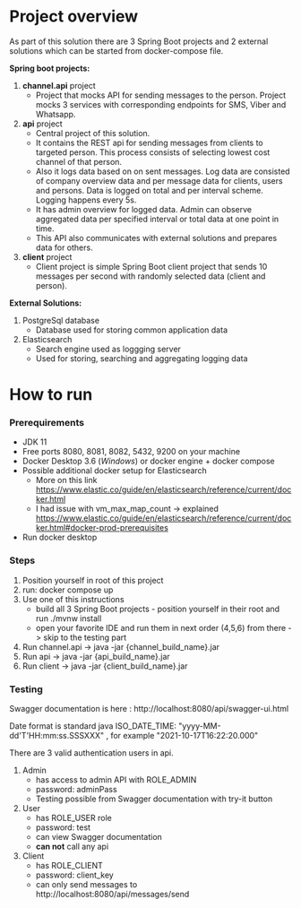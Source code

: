 # Project overview

As part of this solution there are 3 Spring Boot projects and 2 external solutions which can be started from docker-compose file.

**Spring boot projects:**
1. **channel.api** project
   * Project that mocks API for sending messages to the person. Project mocks 3 services with corresponding endpoints for SMS, Viber and Whatsapp.
2. **api** project
   * Central project of this solution. 
   * It contains the REST api for sending messages from clients to targeted person. This process consists of selecting lowest cost channel of that person.
   * Also it logs data based on on sent messages. Log data are consisted of company overview data and per message data for clients, users and persons. Data is logged on total and per interval scheme. Logging happens every 5s.
   * It has admin overview for logged data. Admin can observe aggregated data per specified interval or total data at one point in time.
   * This API also communicates with external solutions and prepares data for others.
3. **client** project
   * Client project is simple Spring Boot client project that sends 10 messages per second with randomly selected data (client and person).

**External Solutions:**
1. PostgreSql database
   * Database used for storing common application data
2. Elasticsearch 
   * Search engine used as loggging server
   * Used for storing, searching and aggregating logging data

# How to run

### Prerequirements
* JDK 11
* Free ports 8080, 8081, 8082, 5432, 9200 on your machine
* Docker Desktop 3.6 (*Windows*) or docker engine + docker compose
* Possible additional docker setup for Elasticsearch
  * More on this link https://www.elastic.co/guide/en/elasticsearch/reference/current/docker.html 
  * I had issue with vm_max_map_count -> explained https://www.elastic.co/guide/en/elasticsearch/reference/current/docker.html#docker-prod-prerequisites
* Run docker desktop
### Steps
1. Position yourself in root of this project
2. run: docker compose up
3. Use one of this instructions
    * build all 3 Spring Boot projects - position yourself in their root and run ./mvnw install
    * open your favorite IDE and run them in next order (4,5,6) from there -> skip to the testing part
4. Run channel.api -> java -jar {channel_build_name}.jar
5. Run api -> java -jar {api_build_name}.jar
6. Run client -> java -jar {client_build_name}.jar

### Testing
Swagger documentation is here : http://localhost:8080/api/swagger-ui.html

Date format is standard java ISO_DATE_TIME: "yyyy-MM-dd'T'HH:mm:ss.SSSXXX" , for example "2021-10-17T16:22:20.000"

There are 3 valid authentication users in api.
1. Admin
   * has access to admin API with ROLE_ADMIN
   * password: adminPass
   * Testing possible from Swagger documentation with try-it button
2. User
   * has ROLE_USER role
   * password: test
   * can view Swagger documentation
   * **can not** call any api 
3. Client
   * has ROLE_CLIENT
   * password: client_key
   * can only send messages to http://localhost:8080/api/messages/send
